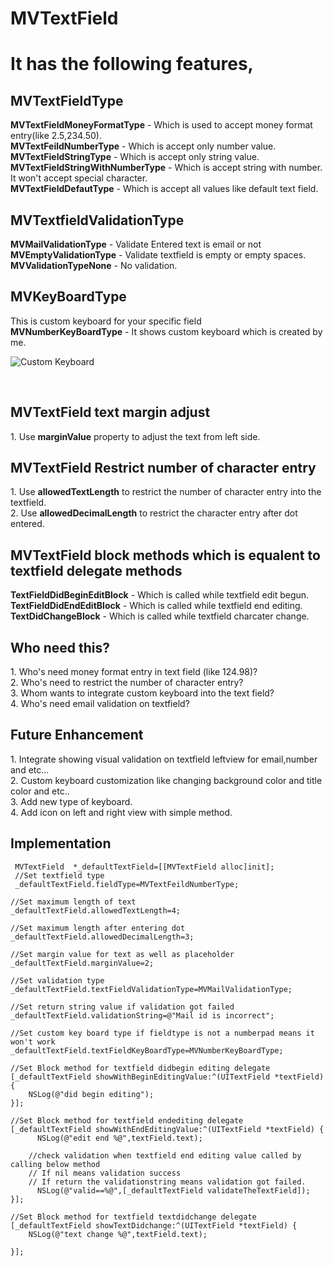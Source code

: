 MVTextField
===========

   <h1>It has the following features,</h1>
  
   <h2>MVTextFieldType</h2>
   <div><b>MVTextFieldMoneyFormatType</b> - Which is used to accept money format entry(like 2.5,234.50).
   <div><b>MVTextFeildNumberType</b> - Which is accept only number value.
   <div><b>MVTextFieldStringType</b> - Which is accept only string value.
   <div><b>MVTextFieldStringWithNumberType</b> - Which is accept string with number. It won't accept special character.
   <div><b>MVTextFieldDefautType</b> - Which is accept all values like default text field.</div>
         
  <h2>MVTextfieldValidationType</h2>
             
  <div><b>MVMailValidationType</b> - Validate Entered text is email or not
  <div><b>MVEmptyValidationType</b> - Validate textfield is empty or empty spaces.
  <div><b>MVValidationTypeNone</b> - No validation.
  
  <h2>MVKeyBoardType</h2>
  <div>This is custom keyboard for your specific field</div>
  <div><b>MVNumberKeyBoardType</b> - It shows custom keyboard which is created by me.
  <br>

   ![Custom Keyboard](https://raw.github.com/vimalmurugan89/MVTextField/master/KeyBoard.gif)

   <br>
  <h2>MVTextField text margin adjust</h2>
  <div>1. Use <b>marginValue</b> property to adjust the text from left side.
  
  <h2>MVTextField Restrict number of character entry</h2>
  <div>1. Use <b>allowedTextLength</b> to restrict the number of character entry into the textfield.
  <div>2. Use <b>allowedDecimalLength</b> to restrict the character entry after dot entered.
  
  <h2>MVTextField block methods which is equalent to textfield delegate methods</h2>
  <div><b>TextFieldDidBeginEditBlock</b> - Which is called while textfield edit begun.
  <div><b>TextFieldDidEndEditBlock</b> - Which is called while textfield end editing.
  <div><b>TextDidChangeBlock</b> - Which is called while textfield charcater change.
  
  <h2>Who need this?</h2>
  <div>1. Who's need money format entry in text field (like 124.98)?
  <div>2. Who's need to restrict the number of character entry?
  <div>3. Whom wants to integrate custom keyboard into the text field?
  <div>4. Who's need email validation on textfield?
  
  <h2>Future Enhancement</h2>
  <div>1. Integrate showing visual validation on textfield leftview for email,number and etc...
  <div>2. Custom keyboard customization like changing background color and title color and etc..
  <div>3. Add new type of keyboard.
  <div>4. Add icon on left and right view with simple method.
  
  <h2>Implementation</h2>
  
     MVTextField  *_defaultTextField=[[MVTextField alloc]init];
     //Set textfield type
     _defaultTextField.fieldType=MVTextFeildNumberType;
    
    //Set maximum length of text
    _defaultTextField.allowedTextLength=4;
    
    //Set maximum length after entering dot
    _defaultTextField.allowedDecimalLength=3;
    
    //Set margin value for text as well as placeholder
    _defaultTextField.marginValue=2;
    
    //Set validation type
    _defaultTextField.textFieldValidationType=MVMailValidationType;
    
    //Set return string value if validation got failed
    _defaultTextField.validationString=@"Mail id is incorrect";
    
    //Set custom key board type if fieldtype is not a numberpad means it won't work
    _defaultTextField.textFieldKeyBoardType=MVNumberKeyBoardType;
    
    //Set Block method for textfield didbegin editing delegate
    [_defaultTextField showWithBeginEditingValue:^(UITextField *textField) {
        NSLog(@"did begin editing");
    }];
    
    //Set Block method for textfield endediting delegate
    [_defaultTextField showWithEndEditingValue:^(UITextField *textField) {
          NSLog(@"edit end %@",textField.text);
        
        //check validation when textfield end editing value called by calling below method
        // If nil means validation success
        // If return the validationstring means validation got failed.
          NSLog(@"valid==%@",[_defaultTextField validateTheTextField]);
    }];
    
    //Set Block method for textfield textdidchange delegate
    [_defaultTextField showTextDidchange:^(UITextField *textField) {
        NSLog(@"text change %@",textField.text);
      
    }];
